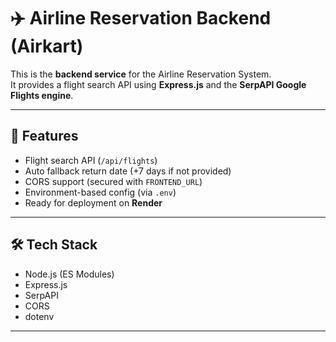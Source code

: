 # ✈️ Airline Reservation Backend (Airkart)

This is the **backend service** for the Airline Reservation System.  
It provides a flight search API using **Express.js** and the **SerpAPI Google Flights engine**.

---

## 🚀 Features
- Flight search API (`/api/flights`)
- Auto fallback return date (+7 days if not provided)
- CORS support (secured with `FRONTEND_URL`)
- Environment-based config (via `.env`)
- Ready for deployment on **Render**

---

## 🛠️ Tech Stack
- Node.js (ES Modules)
- Express.js
- SerpAPI
- CORS
- dotenv

---


